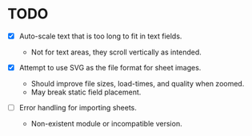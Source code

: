 # TODO
- [x] Auto-scale text that is too long to fit in text fields.
    - Not for text areas, they scroll vertically as intended.

- [x] Attempt to use SVG as the file format for sheet images.
    - Should improve file sizes, load-times, and quality when zoomed.
    - May break static field placement.

- [ ] Error handling for importing sheets.
    - Non-existent module or incompatible version.
